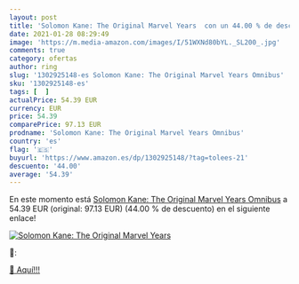 ```yaml
---
layout: post
title: 'Solomon Kane: The Original Marvel Years  con un 44.00 % de descuento'
date: 2021-01-28 08:29:49
image: 'https://m.media-amazon.com/images/I/51WXNd80bYL._SL200_.jpg'
comments: true
category: ofertas
author: ring
slug: '1302925148-es Solomon Kane: The Original Marvel Years Omnibus'
sku: '1302925148-es'
tags: [  ]
actualPrice: 54.39 EUR
currency: EUR
price: 54.39
comparePrice: 97.13 EUR
prodname: 'Solomon Kane: The Original Marvel Years Omnibus'
country: 'es'
flag: '🇪🇸'
buyurl: 'https://www.amazon.es/dp/1302925148/?tag=tolees-21'
descuento: '44.00'
average: '54.39'
---
```


En este momento está [Solomon Kane: The Original Marvel Years Omnibus](https://www.amazon.es/dp/1302925148/?tag=tolees-21) a 54.39 EUR (original: 97.13 EUR) (44.00 %  de descuento) en el siguiente enlace!

[![Solomon Kane: The Original Marvel Years ](https://m.media-amazon.com/images/I/51WXNd80bYL._SL200_.jpg)](https://www.amazon.es/dp/1302925148/?tag=tolees-21)

🔎:


[🛒 Aquí!!!](https://www.amazon.es/dp/1302925148/?tag=tolees-21)
